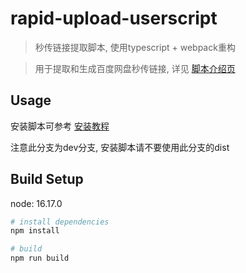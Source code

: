 # rapid-upload-userscript

> 秒传链接提取脚本, 使用typescript + webpack重构

> 用于提取和生成百度网盘秒传链接, 详见 [脚本介绍页](https://github.com/Oneflow-Inc/rapid-upload-userscript/blob/dev/homePage.md)

## Usage

安装脚本可参考 [安装教程](https://xtsat.github.io/rapid-upload-userscript-doc/document/)

注意此分支为dev分支, 安装脚本请不要使用此分支的dist

## Build Setup

node: 16.17.0

``` bash
# install dependencies
npm install

# build
npm run build
```
